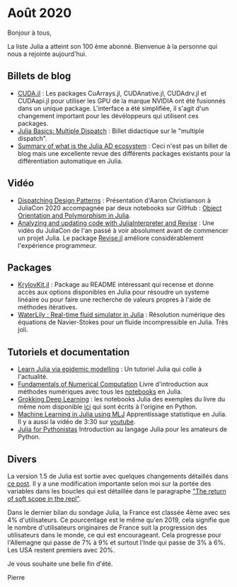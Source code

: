 # Août 2020

Bonjour à tous, 

La liste Julia a atteint son 100 ème abonné. Bienvenue à la personne qui nous a rejointe aujourd'hui.

## Billets de blog

- [CUDA.jl](https://juliagpu.org/2020-07-07-cuda_1.1/) : Les packages CuArrays.jl, CUDAnative.jl, CUDAdrv.jl et CUDAapi.jl pour utiliser les GPU de la marque NVIDIA ont été fusionnés dans un unique package. L'interface a été simplifiée, il s'agit d'un changement important pour les dévéloppeurs qui utilisent ces packages.
- [Julia Basics: Multiple Dispatch](https://opensourc.es/blog/basics-multiple-dispatch/index.html) : Billet didactique sur le "multiple dispatch".
- [Summary of what is the Julia AD ecosystem](https://t.co/c6MqQNIllP) : Ceci n'est pas un billet de blog mais une excellente revue des différents packages existants pour la différentiation automatique en Julia.

## Vidéo

- [Dispatching Design Patterns](https://www.youtube.com/watch?v=n-E-1-A_rZM) : Présentation d'Aaron Christianson à JuliaCon 2020 accompagnée par deux notebooks sur GitHub : [Object Orientation and Polymorphism in Julia](https://github.com/ninjaaron/oo-and-polymorphism-in-julia).
- [Analyzing and updating code with JuliaInterpreter and Revise](https://www.youtube.com/watch?v=gXDI4DSp04c&feature=youtu.be) : Une vidéo du JuliaCon de l'an passé à voir absolument avant de commencer un projet Julia. Le package [Revise.jl](https://github.com/timholy/Revise.jl) améliore considérablement l'expérience programmeur.

## Packages 

- [KrylovKit.jl](https://github.com/Jutho/KrylovKit.jl) : Package au README intéressant qui recense et donne accès aux options disponibles en Julia pour résoudre un systeme linéaire ou pour faire une recherche de valeurs propres à l'aide de méthodes itératives.
- [WaterLily : Real-time fluid simulator in Julia](https://github.com/weymouth/WaterLily) : Résolution numérique des équations de Navier-Stokes pour un fluide incompressible en Julia. Très joli.

## Tutoriels et documentation

- [Learn Julia via epidemic modelling](https://github.com/dpsanders/LearnJulia2020) : Un tutoriel Julia qui colle à l'actualité.
- [Fundamentals of Numerical Computation](https://fncbook.github.io/fnc/frontmatter.html) Livre d'introduction aux méthodes numériques avec tous les [notebooks](https://fncbook.github.io/fnc/appendix/demos.html) en Julia.
- [Grokking Deep Learning](https://github.com/deepaksuresh/Grokking-Deep-Learning-with-Julia) : les notebooks Julia des exemples du livre du même nom disponible [ici](https://manning.com/books/grokking-deep-learning?a_aid=grokkingdl&a_bid=32715258) qui sont écrits à l'origine en Python.
- [Machine Learning in Julia using MLJ](https://github.com/ablaom/MachineLearningInJulia2020) Apprentissage statistique en Julia. Il y a aussi la vidéo de 3:30 sur [youtube](https://youtu.be/qSWbCn170HU).
- [Julia for Pythonistas](https://github.com/ageron/julia_notebooks) Introduction au langage Julia pour les amateurs de Python.

## Divers

La version 1.5 de Julia est sortie avec quelques changements détaillés dans [ce post](https://julialang.org/blog/2020/08/julia-1.5-highlights/).  Il y a une modification importante selon moi sur la portée des variables dans les boucles qui est détaillée dans le paragraphe ["The return of soft scope in the repl"](https://julialang.org/blog/2020/08/julia-1.5-highlights/#the_return_of_quotsoft_scopequot_in_the_repl).

Dans le dernier bilan du sondage Julia, la France est classée 4ème avec ses 4% d'utilisateurs. Ce pourcentage est le même qu'en 2019, cela signifie que le nombre d'utilisateurs originaires de France suit la progression des utilisateurs dans le monde, ce qui est encourageant. Cela progresse pour l'Allemagne qui passe de 7% à 9% et surtout l'Inde qui passe de 3% à 6%. Les USA restent premiers avec 20%.

Je vous souhaite une belle fin d'été. 

Pierre
